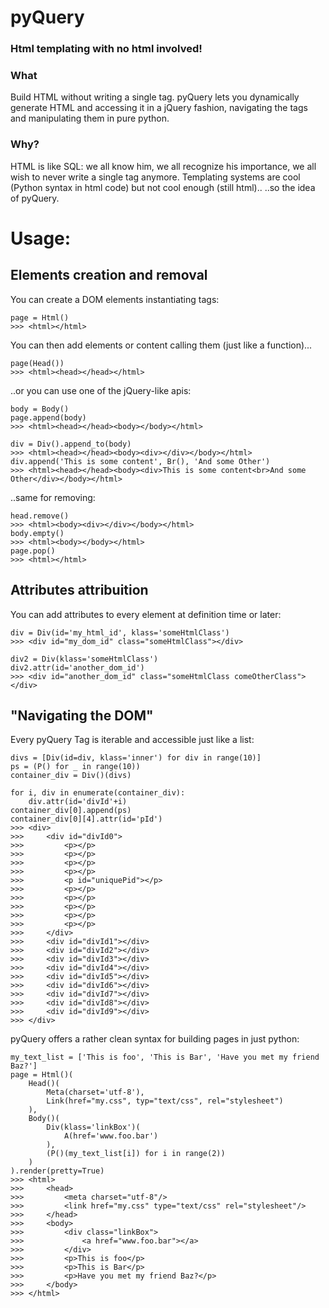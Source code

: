 # pyQuery
### Html templating with no html involved!

### What
Build HTML without writing a single tag.
pyQuery lets you dynamically generate HTML and accessing it in a jQuery fashion, navigating the tags and manipulating them in pure python.

### Why?
HTML is like SQL: we all know him, we all recognize his importance, we all wish to never write a single tag anymore.
Templating systems are cool (Python syntax in html code) but not cool enough (still html)..
..so the idea of pyQuery.

# Usage:

## Elements creation and removal
You can create a DOM elements instantiating tags:
```
page = Html()
>>> <html></html>
```

You can then add elements or content calling them (just like a function)...
```
page(Head())
>>> <html><head></head></html>
```
..or you can use one of the jQuery-like apis:
```
body = Body()
page.append(body)
>>> <html><head></head><body></body></html>

div = Div().append_to(body)
>>> <html><head></head><body><div></div></body></html>
div.append('This is some content', Br(), 'And some Other')
>>> <html><head></head><body><div>This is some content<br>And some Other</div></body></html>
```
..same for removing:
```
head.remove()
>>> <html><body><div></div></body></html>
body.empty()
>>> <html><body></body></html>
page.pop()
>>> <html></html>
```

## Attributes attribuition 
You can add attributes to every element at definition time or later:
```
div = Div(id='my_html_id', klass='someHtmlClass')
>>> <div id="my_dom_id" class="someHtmlClass"></div>

div2 = Div(klass='someHtmlClass')
div2.attr(id='another_dom_id')
>>> <div id="another_dom_id" class="someHtmlClass comeOtherClass"></div>
```

## "Navigating the DOM"

Every pyQuery Tag is iterable and accessible just like a list:
```
divs = [Div(id=div, klass='inner') for div in range(10)]
ps = (P() for _ in range(10))
container_div = Div()(divs)

for i, div in enumerate(container_div):
    div.attr(id='divId'+i)
container_div[0].append(ps)
container_div[0][4].attr(id='pId')
>>> <div>
>>>     <div id="divId0">
>>>         <p></p>
>>>         <p></p>
>>>         <p></p>
>>>         <p></p>
>>>         <p id="uniquePid"></p>
>>>         <p></p>
>>>         <p></p>
>>>         <p></p>
>>>         <p></p>
>>>         <p></p>
>>>     </div>
>>>     <div id="divId1"></div>
>>>     <div id="divId2"></div>
>>>     <div id="divId3"></div>
>>>     <div id="divId4"></div>
>>>     <div id="divId5"></div>
>>>     <div id="divId6"></div>
>>>     <div id="divId7"></div>
>>>     <div id="divId8"></div>
>>>     <div id="divId9"></div>
>>> </div>
```

pyQuery offers a rather clean syntax for building pages in just python:
```
my_text_list = ['This is foo', 'This is Bar', 'Have you met my friend Baz?']
page = Html()(
    Head()(
        Meta(charset='utf-8'),
        Link(href="my.css", typ="text/css", rel="stylesheet")
    ),
    Body()(
        Div(klass='linkBox')(
            A(href='www.foo.bar')
        ),
        (P()(my_text_list[i]) for i in range(2))
    )
).render(pretty=True)
>>> <html>
>>>     <head>
>>>         <meta charset="utf-8"/>
>>>         <link href="my.css" type="text/css" rel="stylesheet"/>
>>>     </head>
>>>     <body>
>>>         <div class="linkBox">
>>>             <a href="www.foo.bar"></a>
>>>         </div>
>>>         <p>This is foo</p>
>>>         <p>This is Bar</p>
>>>         <p>Have you met my friend Baz?</p>
>>>     </body>
>>> </html>
```
